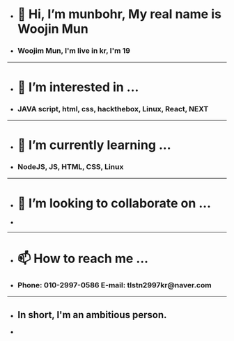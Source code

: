- <h1>👋 Hi, I’m munbohr, My real name is Woojin Mun </h1>
- <h3>Woojim Mun, I'm live in kr, I'm 19</h3>
- ---

- <h1>👀 I’m interested in ... </h1> 
- <h3>JAVA script, html, css, hackthebox, Linux, React, NEXT</h3>
---
- <h1>🌱 I’m currently learning ... </h1> 
- <h3>NodeJS, JS, HTML, CSS, Linux</h3>
---
- <h1> 💞️ I’m looking to collaborate on ...</h1>
- 
---
- <h1>📫 How to reach me ...</h1> 
- <h3>Phone: 010-2997-0586 E-mail: tlstn2997kr@naver.com</h3>
---
- <h2>In short, I'm an ambitious person.</h2>
- 
<!---
munbohr/munbohr is a ✨ special ✨ repository because its `README.md` (this file) appears on your GitHub profile.
You can click the Preview link to take a look at your changes.
--->
